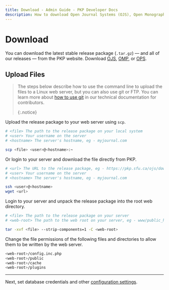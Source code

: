 ```yaml
---
title: Download - Admin Guide - PKP Developer Docs
description: How to download Open Journal Systems (OJS), Open Monograph Press (OPS) or Open Preprint Systems (OPS).
---
```


# Download

You can download the latest stable release package (`.tar.gz`) — and all of our releases — from the PKP website. Download [OJS](https://pkp.sfu.ca/software/ojs/download), [OMP](https://pkp.sfu.ca/software/omp/download), or [OPS](https://pkp.sfu.ca/software/ops/download).

## Upload Files

> The steps below describe how to use the command line to upload the files to a Linux web server, but you can also use git or FTP. You can learn more about [how to use git](/dev/documentation/en/getting-started) in our technical documentation for contributors. 
> 
> {:.notice}

Upload the release package to your web server using `scp`.

```bash
# <file> The path to the release package on your local system
# <user> Your username on the server
# <hostname> The server's hostname, eg - myjournal.com

scp <file> <user>@<hostname>:~
```

Or login to your server and download the file directly from PKP.

```bash
# <url> The URL to the release package, eg - https://pkp.sfu.ca/ojs/download/ojs-1.2.3-4.tar.gz
# <user> Your username on the server
# <hostname> The server's hostname, eg - myjournal.com

ssh <user>@<hostname>
wget <url>
```

Login to your server and unpack the release package into the root web directory.

```bash
# <file> The path to the release package on your server
# <web-root> The path to the web root on your server, eg - www/public_html

tar -xvf <file> --strip-components=1 -C <web-root>
```

Change the file permissions of the following files and directories to allow them to be written by the web server.

```bash
<web-root>/config.inc.php
<web-root>/public
<web-root>/cache
<web-root>/plugins
```

---

Next, set database credentials and other [configuration settings](./configure).